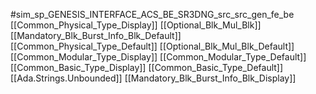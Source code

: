 #sim_sp_GENESIS_INTERFACE_ACS_BE_SR3DNG_src_src_gen_fe_be
[[Common_Physical_Type_Display]]
[[Optional_Blk_Mul_Blk]]
[[Mandatory_Blk_Burst_Info_Blk_Default]]
[[Common_Physical_Type_Default]]
[[Optional_Blk_Mul_Blk_Default]]
[[Common_Modular_Type_Display]]
[[Common_Modular_Type_Default]]
[[Common_Basic_Type_Display]]
[[Common_Basic_Type_Default]]
[[Ada.Strings.Unbounded]]
[[Mandatory_Blk_Burst_Info_Blk_Display]]
